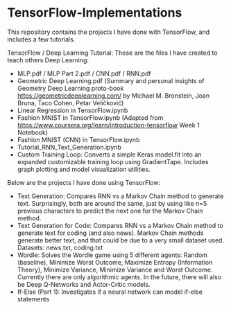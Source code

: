 # TensorFlow-Implementations

This repository contains the projects I have done with TensorFlow, and includes a few tutorials.

TensorFlow / Deep Learning Tutorial:
These are the files I have created to teach others Deep Learning:
- MLP.pdf / MLP Part 2.pdf / CNN.pdf / RNN.pdf
- Geometric Deep Learning.pdf (Summary and personal insights of Geometry Deep Learning proto-book https://geometricdeeplearning.com/ by Michael M. Bronstein, Joan Bruna, Taco Cohen, Petar Veličković)
- Linear Regression in TensorFlow.ipynb
- Fashion MNIST in TensorFlow.ipynb (Adapted from https://www.coursera.org/learn/introduction-tensorflow Week 1 Notebook)
- Fashion MNIST (CNN) in TensorFlow.ipynb
- Tutorial_RNN_Text_Generation.ipynb
- Custom Training Loop: Converts a simple Keras model.fit into an expanded customizable training loop using GradientTape. Includes graph plotting and model visualization utilities. 

Below are the projects I have done using TensorFlow:
- Text Generation: Compares RNN vs a Markov Chain method to generate text. Surprisingly, both are around the same, just by using like n=5 previous characters to predict the next one for the Markov Chain method.
- Text Generation for Code: Compares RNN vs a Markov Chain method to generate text for coding (and also news). Markov Chain methods generate better text, and that could be due to a very small dataset used. Datasets: news.txt, coding.txt
- Wordle: Solves the Wordle game using 5 different agents: Random (baseline), Minimize Worst Outcome, Maximize Entropy (Information Theory), Minimize Variance, Minimize Variance and Worst Outcome. Currently there are only algorithmic agents. In the future, there will also be Deep Q-Networks and Actor-Critic models.
- If-Else (Part 1): Investigates if a neural network can model if-else statements
